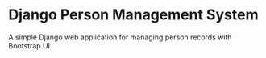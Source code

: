 # Django Person Management System 
 
A simple Django web application for managing person records with Bootstrap UI.
